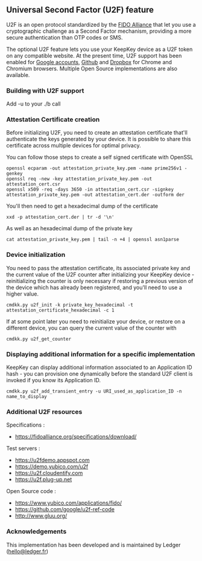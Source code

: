 ## Universal Second Factor (U2F) feature

U2F is an open protocol standardized by the [FIDO Alliance](https://www.fidoalliance.org) that let you use a cryptographic challenge as a Second Factor mechanism, providing a more secure authentication than OTP codes or SMS.

The optional U2F feature lets you use your KeepKey device as a U2F token on any compatible website. At the present time, U2F support has been enabled for [Google accounts](https://support.google.com/accounts/answer/6103523), [Github](https://github.com/blog/2071-github-supports-universal-2nd-factor-authentication) and [Dropbox](https://blogs.dropbox.com/dropbox/2015/08/u2f-security-keys/) for Chrome and Chromium browsers. Multiple Open Source implementations are also available.

### Building with U2F support 

Add -u to your ./b call

### Attestation Certificate creation 

Before initializing U2F, you need to create an attestation certificate that'll authenticate the keys generated by your device. It is possible to share this certificate across multiple devices for optimal privacy.

You can follow those steps to create a self signed certificate with OpenSSL

```
openssl ecparam -out attestation_private_key.pem -name prime256v1 -genkey
openssl req -new -key attestation_private_key.pem -out attestation_cert.csr
openssl x509 -req -days 3650 -in attestation_cert.csr -signkey attestation_private_key.pem -out attestation_cert.der -outform der
```

You'll then need to get a hexadecimal dump of the certificate

```
xxd -p attestation_cert.der | tr -d '\n'
```

As well as an hexadecimal dump of the private key

```
cat attestation_private_key.pem | tail -n +4 | openssl asn1parse
```

### Device initialization 

You need to pass the attestation certificate, its associated private key and the current value of the U2F counter after initializing your KeepKey device - reinitializing the counter is only necessary if restoring a previous version of the device which has already been registered, and you'll need to use a higher value.

```
cmdkk.py u2f_init -k private_key_hexadecimal -t attestation_certificate_hexadecimal -c 1
```

If at some point later you need to reinitialize your device, or restore on a different device, you can query the current value of the counter with 

```
cmdkk.py u2f_get_counter
```

### Displaying additional information for a specific implementation

KeepKey can display additional information associated to an Application ID hash - you can provision one dynamically before the standard U2F client is invoked if you know its Application ID.

```
cmdkk.py u2f_add_transient_entry -u URI_used_as_application_ID -n name_to_display
```

### Additional U2F resources 

Specifications : 

  * https://fidoalliance.org/specifications/download/

Test servers : 

   * https://u2fdemo.appspot.com
   * https://demo.yubico.com/u2f
   * https://u2f.cloudentify.com
   * https://u2f.plug-up.net

Open Source code : 

   * https://www.yubico.com/applications/fido/
   * https://github.com/google/u2f-ref-code
   * http://www.gluu.org/

### Acknowledgements 

This implementation has been developed and is maintained by Ledger (hello@ledger.fr)
